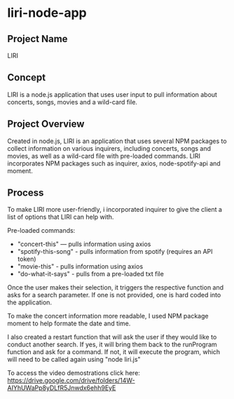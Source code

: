 # liri-node-app

<h2>Project Name</h2>

LIRI

<h2>Concept</h2>

LIRI is a node.js application that uses user input to pull information about concerts, songs, movies and a wild-card file.

<h2>Project Overview</h2>

Created in node.js, LIRI is an application that uses several NPM packages to collect information on various inquirers, including concerts, songs and movies, as well as a wild-card file with pre-loaded commands. LIRI incorporates NPM packages such as inquirer, axios, node-spotify-api and moment. 

<h2>Process</h2>

To make LIRI more user-friendly, i incorporated inquirer to give the client a list of options that LIRI can help with.

 Pre-loaded commands:
 - "concert-this" — pulls information using axios
 - "spotify-this-song" - pulls information from spotify (requires an API token)
 - "movie-this" - pulls information using axios
 - "do-what-it-says" - pulls from a pre-loaded txt file

 Once the user makes their selection, it triggers the respective function and asks for a search parameter. If one is not provided, one is hard coded into the application. 

 To make the concert information more readable, I used NPM package moment to help formate the date and time. 

I also created a restart function that will ask the user if they would like to conduct another search. If yes, it will bring them back to the runProgram function and ask for a command. If not, it will execute the program, which will need to be called again using "node liri.js"

To access the video demostrations click here: https://drive.google.com/drive/folders/14W-AIYhUWaPp8yDLfR5Jnwdx6ehh9EyE
